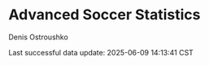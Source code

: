 # Advanced Soccer Statistics
Denis Ostroushko

<!-- gfm -->

Last successful data update: 2025-06-09 14:13:41 CST
